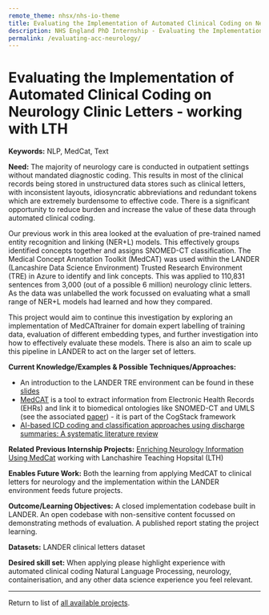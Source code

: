 ```yaml
---
remote_theme: nhsx/nhs-io-theme
title: Evaluating the Implementation of Automated Clinical Coding on Neurology Clinic Letters
description: NHS England PhD Internship - Evaluating the Implementation of Automated Clinical Coding on Neurology Clinic Letters - working with LTH
permalink: /evaluating-acc-neurology/
---
```


# Evaluating the Implementation of Automated Clinical Coding on Neurology Clinic Letters - working with LTH

**Keywords:**  NLP, MedCat, Text 

**Need:** The majority of neurology care is conducted in outpatient settings without mandated diagnostic coding.   This results in most of the clinical records being stored in unstructured data stores such as clinical letters, with inconsistent layouts, idiosyncratic abbreviations and redundant tokens which are extremely burdensome to effective code.  There is a significant opportunity to reduce burden and increase the value of these data through automated clinical coding. 

Our previous work in this area looked at the evaluation of pre-trained named entity recognition and linking (NER+L) models.  This effectively groups identified concepts together and assigns SNOMED-CT classification.   The Medical Concept Annotation Toolkit (MedCAT) was used within the LANDER (Lancashire Data Science Environment) Trusted Research Environment (TRE) in Azure to identify and link concepts.  This was applied to 110,831 sentences from 3,000 (out of a possible 6 million) neurology clinic letters.  As the data was unlabelled the work focussed on evaluating what a small range of NER+L models had learned and how they compared. 

This project would aim to continue this investigation by exploring an implementation of MedCATtrainer for domain expert labelling of training data, evaluation of different embedding types, and further investigation into how to effectively evaluate these models.  There is also an aim to scale up this pipeline in LANDER to act on the larger set of letters.   

**Current Knowledge/Examples & Possible Techniques/Approaches:**  
- An introduction to the LANDER TRE environment can be found in these [slides](http://northwest-lsc-tre.surge.sh/#/) 
- [MedCAT](https://github.com/CogStack/MedCAT) is a tool to extract information from Electronic Health Records (EHRs) and link it to biomedical ontologies like SNOMED-CT and UMLS (see the associated [paper](https://arxiv.org/abs/2010.01165)) - it is part of the CogStack framework  
- [AI-based ICD coding and classification approaches using discharge summaries: A systematic literature review](https://www.sciencedirect.com/science/article/abs/pii/S0957417422020152?via%3Dihub) 

**Related Previous Internship Projects:** [Enriching Neurology Information Using MedCat](https://nhsx.github.io/nhsx-internship-projects/enriching-neurology-information-medcat/) working with Lanchashire Teaching Hopsital (LTH)

**Enables Future Work:** Both the learning from applying MedCAT to clinical letters for neurology and the implementation within the LANDER environment feeds future projects. 

**Outcome/Learning Objectives:** A closed implementation codebase built in LANDER.  An open codebase with non-sensitive content focussed on demonstrating methods of evaluation.  A published report stating the project learning. 

**Datasets:** LANDER clinical letters dataset 

**Desired skill set:** When applying please highlight experience with automated clinical coding Natural Language Processing, neurology, containerisation, and any other data science experience you feel relevant.  

---
Return to list of [all available projects](https://nhsx.github.io/nhsx-internship-projects/projects.html).